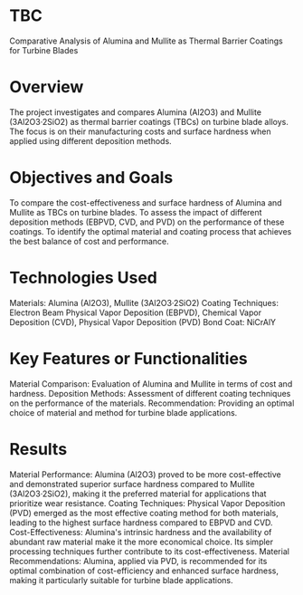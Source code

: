# TBC
Comparative Analysis of Alumina and Mullite as Thermal Barrier Coatings for Turbine Blades

# Overview
The project investigates and compares Alumina (Al2O3) and Mullite (3Al2O3·2SiO2) as thermal barrier coatings (TBCs) on turbine blade alloys. The focus is on their manufacturing costs and surface hardness when applied using different deposition methods.

# Objectives and Goals
To compare the cost-effectiveness and surface hardness of Alumina and Mullite as TBCs on turbine blades.
To assess the impact of different deposition methods (EBPVD, CVD, and PVD) on the performance of these coatings.
To identify the optimal material and coating process that achieves the best balance of cost and performance.

# Technologies Used
Materials: Alumina (Al2O3), Mullite (3Al2O3·2SiO2)
Coating Techniques: Electron Beam Physical Vapor Deposition (EBPVD), Chemical Vapor Deposition (CVD), Physical Vapor Deposition (PVD)
Bond Coat: NiCrAlY

# Key Features or Functionalities
Material Comparison: Evaluation of Alumina and Mullite in terms of cost and hardness.
Deposition Methods: Assessment of different coating techniques on the performance of the materials.
Recommendation: Providing an optimal choice of material and method for turbine blade applications.

# Results
Material Performance: Alumina (Al2O3) proved to be more cost-effective and demonstrated superior surface hardness compared to Mullite (3Al2O3·2SiO2), making it the preferred material for applications that prioritize wear resistance.
Coating Techniques: Physical Vapor Deposition (PVD) emerged as the most effective coating method for both materials, leading to the highest surface hardness compared to EBPVD and CVD.
Cost-Effectiveness: Alumina's intrinsic hardness and the availability of abundant raw material make it the more economical choice. Its simpler processing techniques further contribute to its cost-effectiveness.
Material Recommendations: Alumina, applied via PVD, is recommended for its optimal combination of cost-efficiency and enhanced surface hardness, making it particularly suitable for turbine blade applications.
